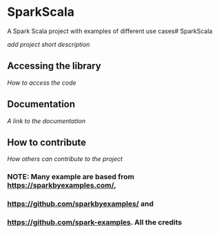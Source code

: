 # SparkScala
A Spark Scala project with examples of different use cases# SparkScala

*add project short description*

## Accessing the library

*How to access the code*

## Documentation

*A link to the documentation*

## How to contribute

*How others can contribute to the project*

### NOTE: Many example are based from https://sparkbyexamples.com/, 
### https://github.com/sparkbyexamples/ and 
### https://github.com/spark-examples. All the credits